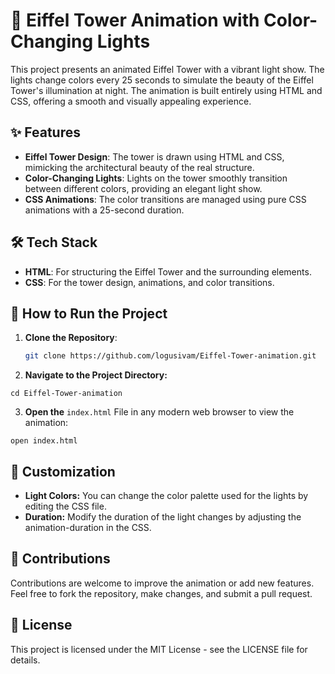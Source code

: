 # 🗼 Eiffel Tower Animation with Color-Changing Lights

This project presents an animated Eiffel Tower with a vibrant light show. The lights change colors every 25 seconds to simulate the beauty of the Eiffel Tower's illumination at night. The animation is built entirely using HTML and CSS, offering a smooth and visually appealing experience.

## ✨ Features

- **Eiffel Tower Design**: The tower is drawn using HTML and CSS, mimicking the architectural beauty of the real structure.
- **Color-Changing Lights**: Lights on the tower smoothly transition between different colors, providing an elegant light show.
- **CSS Animations**: The color transitions are managed using pure CSS animations with a 25-second duration.

## 🛠️ Tech Stack

- **HTML**: For structuring the Eiffel Tower and the surrounding elements.
- **CSS**: For the tower design, animations, and color transitions.

## 🚀 How to Run the Project

1. **Clone the Repository**:
   ```bash
   git clone https://github.com/logusivam/Eiffel-Tower-animation.git
   ```

2. **Navigate to the Project Directory:**
```
cd Eiffel-Tower-animation
```

3. **Open the** `index.html` File in any modern web browser to view the animation:
```
open index.html
```

## 🎨 Customization
- **Light Colors:** You can change the color palette used for the lights by editing the CSS file.
- **Duration:** Modify the duration of the light changes by adjusting the animation-duration in the CSS.

## 🤝 Contributions
Contributions are welcome to improve the animation or add new features. Feel free to fork the repository, make changes, and submit a pull request.


## 📜 License
This project is licensed under the MIT License - see the LICENSE file for details.